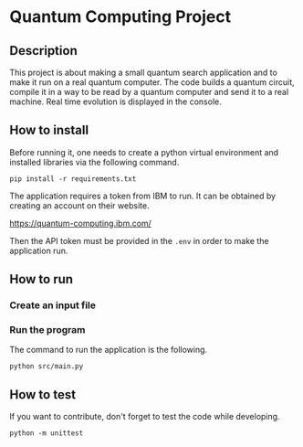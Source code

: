 # Quantum Computing Project
## Description
This project is about making a small quantum search application and to 
make it run on a real quantum computer. The code builds a quantum
circuit, compile it in a way to be read by a quantum computer and
send it to a real machine. Real time evolution is displayed in the 
console.
## How to install
Before running it, one needs to create a python virtual environment 
and installed libraries via the following command.
```
pip install -r requirements.txt
```
The application requires a token from IBM to run. It can be obtained
by creating an account on their website.

https://quantum-computing.ibm.com/

Then the API token must be provided in the `.env` in order to make 
the application run.

## How to run

### Create an input file

### Run the program

The command to run the application is the following.
```
python src/main.py
```

## How to test
If you want to contribute, don't forget to test the code while
developing.
```
python -m unittest
```